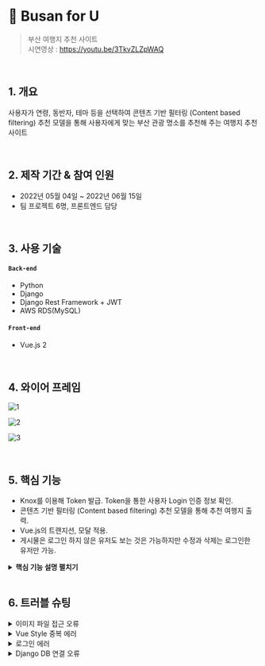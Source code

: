 # :pencil: Busan for U 
>부산 여행지 추천 사이트  
>시연영상 : https://youtu.be/3TkvZLZpWAQ

</br>

## 1. 개요
사용자가 연령, 동반자, 테마 등을 선택하여 콘텐츠 기반 필터링 (Content based filtering) 추천 모델을 통해 사용자에게 맞는 부산 관광 명소를 추천해 주는 여행지 추천 사이트

</br>

## 2. 제작 기간 & 참여 인원
- 2022년 05월 04일 ~ 2022년 06월 15일
- 팀 프로젝트 6명, 프론트엔드 담당

</br>

## 3. 사용 기술
#### `Back-end`
  - Python
  - Django
  - Django Rest Framework + JWT
  - AWS RDS(MySQL)
#### `Front-end`
  - Vue.js 2

</br>

## 4. 와이어 프레임
![1](./img/1-title.png)

![2](./img/2-title.png)

![3](./img/3-title.png)

</br>

## 5. 핵심 기능
 * Knox를 이용해 Token 발급. Token을 통한 사용자 Login 인증 정보 확인.
 * 콘텐츠 기반 필터링 (Content based filtering) 추천 모델을 통해 추천 여행지 출력.
 * Vue.js의 트랜지션, 모달 적용.
 * 게시물은 로그인 하지 않은 유저도 보는 것은 가능하지만 수정과 삭제는 로그인한 유저만 가능.

<details>
<summary><b>핵심 기능 설명 펼치기</b></summary>
<div markdown="1">

### 1. Knox를 이용해 Token 발급. Token을 통한 사용자 Login 인증 정보 확인
- **ReigstrationAPI, LoginAPI, UserAPI** :pencil: [코드 확인](https://github.com/HyoungMinSong/Busan/blob/fe870c2f20c092db402e932b036c9741f9edfb11/busanpro5/users/views.py#L10)
  - ReigstrationAPI : Knox를 이용해 가입시 유저 Token을 부여한다.
  - LoginAPI : 이메일 아이디와 비밀번호로 로그인하며, 로그인시 Token이 발급된다.
  - UserAPI : User Token으로 인증된 유저의 아이디와 이름을 확인한다.

</br>

-  **Logout**
   -  Logout 기능의 경우 Knox를 이용하며, 발급된 Token을 폐기
  
</br>

### 2. 콘텐츠 기반 필터링 (Content based filtering) 추천 모델을 통해 추천 여행지 출력.
- **Process**
 - 각 단계별로 선택된 변수를 포함한 여행지 리스트 간의 코사인 유사도를 계산하고 추천 리스트를 분류하여 최종 추천 여행지를 출력.
 
</br>

### 3. Vue.js의 트랜지션, 모달 적용.
- **Modal** :pencil: [코드 확인](https://github.com/HyoungMinSong/Busan/blob/master/busan-vue/src/components/ModalView.vue)
  - Vue.js의 기능인 모달 적용.

</br>

- **Transition** :pencil: [코드 확인](https://github.com/HyoungMinSong/Busan/blob/fe870c2f20c092db402e932b036c9741f9edfb11/busan-vue/src/App.vue#L111)
  - Vue.js의 기능인 트랜지션 적용.

</br>

### 4. 게시물은 로그인 하지 않은 유저도 보는 것은 가능하지만 수정과 삭제는 로그인한 유저만 가능.
- **BoardAPI, BoardDetailAPI** :pencil: [코드 확인](https://github.com/HyoungMinSong/Busan/blob/fe870c2f20c092db402e932b036c9741f9edfb11/busanpro5/boards/views.py#L9)
  - IsAuthenticatedOrReadOnly를 통해서 로그인 하지 않아도 게시물을 읽을 수는 있다. 하지만 새로운 게시물을 작성할 수는 없다.
  - IsOwnerOrReadOnly를 통해서 로그인 하지 않은 유저도 보는 것은 가능하지만 수정과 삭제는 로그인한 유저만 가능하다.

</div>
</details>

</br>

## 6. 트러블 슈팅
<details>
<summary>이미지 파일 접근 오류 </summary>
<div markdown="1">

  - 에러
    - 이미지 파일 이름과 Json으로 보내주는 이미지 파일 이름 한글 표기법이 달라 생기는 문제.
    - APEC나루공원이 ```APEC%EB%82%98%EB%A3%A8%EA%B3%B5%EC%9B%90.jpeg```와 ```APEC%E1%84%82%E1%85%A1%E1%84%85%E1%85%AE%E1%84%80%E1%85%A9%E1%86%BC%E1%84%8B%E1%85%AF%E1%86%AB.jpeg```로 각각 다르게 표기되어 접근이 오류가 남.
  - 해결
    - 파일 이름 변경으로 해결.

</div>
</details>

<details>
<summary>Vue Style 중복 에러</summary>
<div markdown="1">
  
  - 에러
    - 각각 담당했던 부분의 style을 scoped를 적용해서 스타일이 현재 컴포넌트의 엘리먼트에만 적용되도록 했어야 하는데 scoped를 안걸고 해서 css가 합쳐져 다른 컴포넌트에 사이드 이펙트가 생긴 상황.
  - 해결
    -  이미 너무 많이 진행된 상태여서 사이드 이펙트가 생긴 상황에서 css 일부 수정.
  
</div>
</details>

<details>
<summary>로그인 에러</summary>
<div markdown="1">
  
  - 에러
    - 로그인 버튼이 작동 에러
  - 해결
    - Django server 두 대를 켜놓고 사용해서 생긴 오류. 프로세스 하나 죽이기.
  
</div>
</details>

<details>
<summary>Django DB 연결 오류</summary>
<div markdown="1">
  
  - 에러
    - 타임아웃 에러
  - 해결
    -  AWS RDS 보안 설정 추가
  
</div>
</details>
